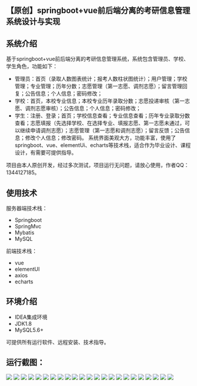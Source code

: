 ## 【原创】springboot+vue前后端分离的考研信息管理系统设计与实现

## 系统介绍

基于springboot+vue前后端分离的考研信息管理系统，系统包含管理员、学校、学生角色，功能如下：
- 管理员：首页（录取人数图表统计；报考人数柱状图统计）；用户管理；学校管理；专业管理；历年分数；志愿管理（第一志愿、调剂志愿）；留言管理回复；公告信息；个人信息；密码修改；
- 学校：首页，本校专业信息；本校专业历年录取分数；志愿投递审核（第一志愿、调剂志愿审核）；公告信息；个人信息；密码修改；
- 学生：注册、登录；首页；学校信息查看；专业信息查看；历年专业录取分数查看；志愿填报（先选择学校、在选择专业、填报志愿、第一志愿未通过，可以继续申请调剂志愿）；志愿管理（第一志愿和调剂志愿）；留言反馈；公告信息；修改个人信息；修改密码。
系统界面美观大方，功能丰富，使用了springboot、vue、elementUi、echarts等技术栈，适合作为毕业设计、课程设计，有需要可提供指导。

项目由本人原创开发，经过多次测试，项目运行无问题，请放心使用，作者QQ：1344127185。

## 使用技术

服务器端技术栈：

- Springboot
- SpringMvc
- Mybatis
- MySQL

前端技术栈：

- vue
- elementUI
- axios
- echarts

## 环境介绍

- IDEA集成环境
- JDK1.8
- MySQL5.6+

可提供所有运行软件、远程安装、技术指导。

## 运行截图：
![](https://github.com/itcoderyhl/postgraduate-server/blob/main/images/1.png)
![](https://github.com/itcoderyhl/postgraduate-server/blob/main/images/2.png)
![](https://github.com/itcoderyhl/postgraduate-server/blob/main/images/3.png)
![](https://github.com/itcoderyhl/postgraduate-server/blob/main/images/4.png)
![](https://github.com/itcoderyhl/postgraduate-server/blob/main/images/5.png)
![](https://github.com/itcoderyhl/postgraduate-server/blob/main/images/6.png)
![](https://github.com/itcoderyhl/postgraduate-server/blob/main/images/7.png)
![](https://github.com/itcoderyhl/postgraduate-server/blob/main/images/8.png)
![](https://github.com/itcoderyhl/postgraduate-server/blob/main/images/9.png)
![](https://github.com/itcoderyhl/postgraduate-server/blob/main/images/10.png)
![](https://github.com/itcoderyhl/postgraduate-server/blob/main/images/11.png)
![](https://github.com/itcoderyhl/postgraduate-server/blob/main/images/12.png)
![](https://github.com/itcoderyhl/postgraduate-server/blob/main/images/13.png)
![](https://github.com/itcoderyhl/postgraduate-server/blob/main/images/14.png)
![](https://github.com/itcoderyhl/postgraduate-server/blob/main/images/15.png)
![](https://github.com/itcoderyhl/postgraduate-server/blob/main/images/16.png)
![](https://github.com/itcoderyhl/postgraduate-server/blob/main/images/17.png)
![](https://github.com/itcoderyhl/postgraduate-server/blob/main/images/18.png)
![](https://github.com/itcoderyhl/postgraduate-server/blob/main/images/19.png)
![](https://github.com/itcoderyhl/postgraduate-server/blob/main/images/20.png)
![](https://github.com/itcoderyhl/postgraduate-server/blob/main/images/21.png)
![](https://github.com/itcoderyhl/postgraduate-server/blob/main/images/22.png)
![](https://github.com/itcoderyhl/postgraduate-server/blob/main/images/23.png)
